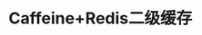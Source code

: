 

# Caffeine+Redis二级缓存    
<!-- 

https://blog.csdn.net/Trunks2009/article/details/123982910
https://blog.csdn.net/Trunks2009/article/details/123786175
-->


